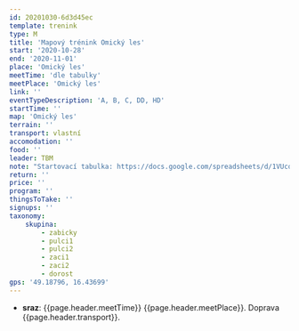 ```yaml
---
id: 20201030-6d3d45ec
template: trenink
type: M
title: 'Mapový trénink Omický les'
start: '2020-10-28'
end: '2020-11-01'
place: 'Omický les'
meetTime: 'dle tabulky'
meetPlace: 'Omický les'
link: ''
eventTypeDescription: 'A, B, C, DD, HD'
startTime: ''
map: 'Omický les'
terrain: ''
transport: vlastní
accomodation: ''
food: ''
leader: TBM
note: "Startovací tabulka: https://docs.google.com/spreadsheets/d/1VUcqLC1hWu38q0n7QTAcFc4BIrffq3IqpPMk3e-53io/edit#gid=0\r\nMapy ke stažení a vytištění zde: https://drive.google.com/drive/folders/1C7YveDt_fNFXQGtMNJdb6cxAt-9rZF3l?usp=sharing\r\n\r\nParkovat můžete přímo u startu: https://mapy.cz/s/cemabemule\r\n\r\nNa \"prodloužený\" víkend (28.10.-1.11.) nachystalo TBM další ze série individuálních mapových tréninků, tentokrát v Omickém lese.\r\n\r\nBudou připraveny tratě A,B,C,D a H a to ve dvou variantách 1 a 2 (kromě A, ta je jen jedna).\r\nVarianty tratí 1 a 2 jsou postavené \"proti sobě\", takže je můžete běžet s někým ve dvojici a trochu si zazávodit :-)\r\nTratě obsahují farstované kontroly, uzlové kontroly, protiběhy, paralelní úseky a motýlky, takže doufám, že to bude hlavně zábava!\r\nNa kontrolách bude červenobílá výkopová páska s kódem."
return: ''
price: ''
program: ''
thingsToTake: ''
signups: ''
taxonomy:
    skupina:
        - zabicky
        - pulci1
        - pulci2
        - zaci1
        - zaci2
        - dorost
gps: '49.18796, 16.43699'
---
```


* **sraz**: {{page.header.meetTime}} {{page.header.meetPlace}}. Doprava {{page.header.transport}}.
